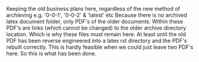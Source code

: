 Keeping the old business plans here, regardless of the new method of archieving e.g. '0-0-1', '0-0-2' & 'latest' etc
Because there is no archived latex document folder, only PDF's of the older documents. 
Within these PDF's are links (which cannot be changed) to the older archive directory location. 
Which is why these files must remain here. At least until the old PDF has been reverse engineered into a latex rst directory and the PDF's rebuilt correctly. 
This is hardly feasible when we could just leave two PDF's here. So this is what has been done.

